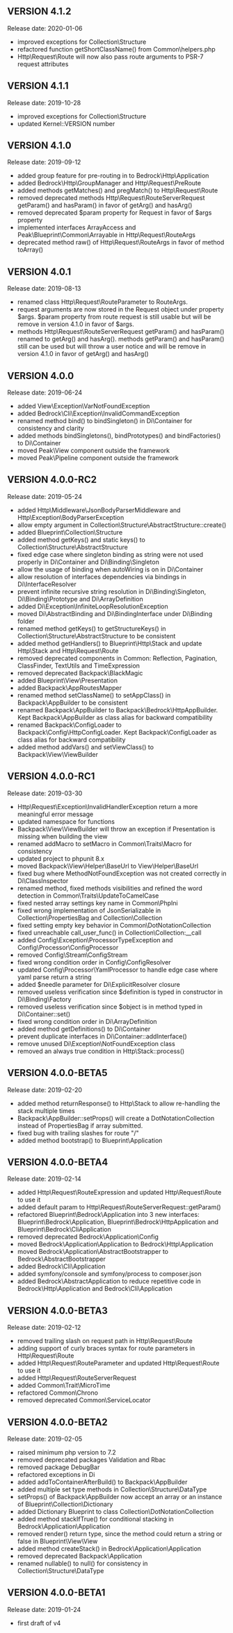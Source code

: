 VERSION 4.1.2
-------------
Release date: 2020-01-06

 - improved exceptions for Collection\Structure
 - refactored function getShortClassName() from Common\helpers.php
 - Http\Request\Route will now also pass route arguments to PSR-7 request attributes

VERSION 4.1.1
-------------
Release date: 2019-10-28

 - improved exceptions for Collection\Structure
 - updated Kernel::VERSION number

VERSION 4.1.0
-------------
Release date: 2019-09-12

 - added group feature for pre-routing in to Bedrock\Http\Application
 - added Bedrock\Http\GroupManager and Http\Request\PreRoute
 - added methods getMatches() and pregMatch() to Http\Request\Route
 - removed deprecated methods Http\Request\RouteServerRequest getParam() and hasParam() in
   favor of getArg() and hasArg()
 - removed deprecated $param property for Request in favor of $args property
 - implemented interfaces ArrayAccess and Peak\Blueprint\Common\Arrayable in Http\Request\RouteArgs
 - deprecated method raw() of Http\Request\RouteArgs in favor of method toArray()
 
VERSION 4.0.1
-------------
Release date: 2019-08-13

 - renamed class Http\Request\RouteParameter to RouteArgs.
 - request arguments are now stored in the Request object under property $args.
   $param property from route request is still usable but will be remove in version 4.1.0 in favor of $args.
 - methods Http\Request\RouteServerRequest getParam() and hasParam() renamed to getArg() and hasArg().
   methods getParam() and hasParam() still can be used but will throw a user notice and will be remove
   in version 4.1.0 in favor of getArg() and hasArg()

VERSION 4.0.0
-------------
Release date: 2019-06-24

 - added View\Exception\VarNotFoundException
 - added Bedrock\Cli\Exception\InvalidCommandException
 - renamed method bind() to bindSingleton() in Di\Container for consistency and clarity
 - added methods bindSingletons(), bindPrototypes() and bindFactories() to Di\Container
 - moved Peak\View component outside the framework
 - moved Peak\Pipeline component outside the framework

VERSION 4.0.0-RC2
-----------------
Release date: 2019-05-24

 - added Http\Middleware\JsonBodyParserMiddleware and Http\Exception\BodyParserException
 - allow empty argument in Collection\Structure\AbstractStructure::create()
 - added Blueprint\Collection\Structure
 - added method getKeys() and static keys() to Collection\Structure\AbstractStructure
 - fixed edge case where singleton binding as string were not used properly in Di\Container and Di\Binding\Singleton
 - allow the usage of binding when autoWiring is on in Di\Container
 - allow resolution of interfaces dependencies via bindings in Di\InterfaceResolver
 - prevent infinite recursive string resolution in Di\Binding\Singleton, Di\Binding\Prototype and Di\ArrayDefinition
 - added Di\Exception\InfiniteLoopResolutionException
 - moved Di\AbstractBinding and Di\BindingInterface under Di\Binding folder
 - renamed method getKeys() to getStructureKeys() in Collection\Structure\AbstractStructure to be consistent
 - added method getHandlers() to Blueprint\Http\Stack and update Http\Stack and Http\Request\Route
 - removed deprecated components in Common: Reflection, Pagination, ClassFinder, TextUtils and TimeExpression
 - removed deprecated Backpack\BlackMagic
 - added Blueprint\View\Presentation
 - added Backpack\AppRoutesMapper
 - renamed method setClassName() to setAppClass() in Backpack\AppBuilder to be consistent
 - renamed Backpack\AppBuilder to Backpack\Bedrock\HttpAppBuilder. Kept Backpack\AppBuilder as class alias 
   for backward compatibility
 - renamed Backpack\ConfigLoader to Backpack\Config\HttpConfigLoader. Kept Backpack\ConfigLoader as class alias 
   for backward compatibility
 - added method addVars() and setViewClass() to Backpack\View\ViewBuilder
 
VERSION 4.0.0-RC1
-----------------
Release date: 2019-03-30

 - Http\Request\Exception\InvalidHandlerException return a more meaningful error message
 - updated namespace for functions
 - Backpack\View\ViewBuilder will throw an exception if Presentation is missing when building the view
 - renamed addMacro to setMacro in Common\Traits\Macro for consistency
 - updated project to phpunit 8.x
 - moved Backpack\View\Helper\BaseUrl to View\Helper\BaseUrl
 - fixed bug where MethodNotFoundException was not created correctly in Di\ClassInspector
 - renamed method, fixed methods visibilities and refined the word detection in Common\Traits\UpdateToCamelCase
 - fixed nested array settings key name in Common\PhpIni
 - fixed wrong implementation of JsonSerializable in Collection\PropertiesBag and Collection\Collection
 - fixed setting empty key behavior in Common\DotNotationCollection
 - fixed unreachable call_user_func() in Collection\Collection:__call 
 - added Config\Exception\ProcessorTypeException and Config\Processor\ConfigProcessor
 - removed Config\Stream\ConfigStream
 - fixed wrong condition order in Config\ConfigResolver
 - updated Config\Processor\YamlProcessor to handle edge case where yaml parse return a string
 - added $needle parameter for Di\ExplicitResolver closure
 - removed useless verification since $definition is typed in constructor in Di\Binding\Factory
 - removed useless verification since $object is in method typed in Di\Container::set()
 - fixed wrong condition order in Di\ArrayDefinition
 - added method getDefinitions() to Di\Container
 - prevent duplicate interfaces in Di\Container::addInterface()
 - remove unused Di\Exception\NotFoundException class
 - removed an always true condition in Http\Stack::process()

VERSION 4.0.0-BETA5
-------------------
Release date: 2019-02-20

 - added method returnResponse() to Http\Stack to allow re-handling the stack multiple times
 - Backpack\AppBuilder::setProps() will create a DotNotationCollection instead of PropertiesBag if array submitted.
 - fixed bug with trailing slashes for route "/"
 - added method bootstrap() to Blueprint\Application

VERSION 4.0.0-BETA4
-------------------
Release date: 2019-02-14

 - added Http\Request\RouteExpression and updated Http\Request\Route to use it
 - added default param to Http\Request\RouteServerRequest::getParam()
 - refactored Blueprint\Bedrock\Application into 3 new interfaces: 
   Blueprint\Bedrock\Application, Blueprint\Bedrock\HttpApplication and Blueprint\Bedrock\CliApplication
 - removed deprecated Bedrock\Application\Config
 - moved Bedrock\Application\Application to Bedrock\Http\Application
 - moved Bedrock\Application\AbstractBootstrapper to Bedrock\AbstractBootstrapper
 - added Bedrock\Cli\Application
 - added symfony/console and symfony/process to composer.json
 - added Bedrock\AbstractApplication to reduce repetitive code in Bedrock\Http\Application and Bedrock\Cli\Application

VERSION 4.0.0-BETA3
-------------------
Release date: 2019-02-12

 - removed trailing slash on request path in Http\Request\Route 
 - adding support of curly braces syntax for route parameters in Http\Request\Route 
 - added Http\Request\RouteParameter and updated Http\Request\Route to use it
 - added Http\Request\RouteServerRequest
 - added Common\Trait\MicroTime
 - refactored Common\Chrono
 - removed deprecated Common\ServiceLocator

VERSION 4.0.0-BETA2
---------------------------
Release date: 2019-02-05

 - raised minimum php version to 7.2
 - removed deprecated packages Validation and Rbac
 - removed package DebugBar
 - refactored exceptions in Di
 - added addToContainerAfterBuild() to Backpack\AppBuilder
 - added multiple set type methods in Collection\Structure\DataType
 - setProps() of Backpack\AppBuilder now accept an array or an instance of Blueprint\Collection\Dictionary
 - added Dictionary Blueprint to class Collection\DotNotationCollection
 - added method stackIfTrue() for conditional stacking in Bedrock\Application\Application 
 - removed render() return type, since the method could return a string or false in Blueprint\View\View
 - added method createStack() in Bedrock\Application\Application
 - removed deprecated Backpack\Application
 - renamed nullable() to null() for consistency in Collection\Structure\DataType

VERSION 4.0.0-BETA1
-------------------
Release date: 2019-01-24

 - first draft of v4